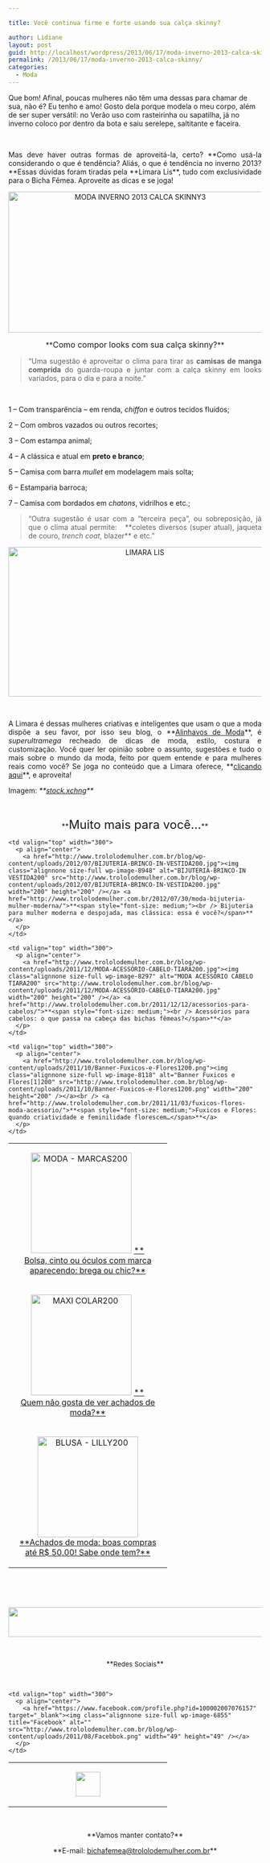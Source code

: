 ```yaml
---

title: Você continua firme e forte usando sua calça skinny?

author: Lidiane
layout: post
guid: http://localhost/wordpress/2013/06/17/moda-inverno-2013-calca-skinny/
permalink: /2013/06/17/moda-inverno-2013-calca-skinny/
categories:
  - Moda
---
```

Que bom! Afinal, poucas mulheres não têm uma dessas para chamar de sua, não é? Eu tenho e amo! Gosto dela porque modela o meu corpo, além de ser super versátil: no Verão uso com rasteirinha ou sapatilha, já no inverno coloco por dentro da bota e saiu serelepe, saltitante e faceira.

&nbsp;

<p align="justify">
  Mas deve haver outras formas de aproveitá-la, certo? **Como usá-la considerando o que é tendência? Aliás, o que é tendência no inverno 2013? **Essas dúvidas foram tiradas pela **Limara Lis**, tudo com exclusividade para o Bicha Fêmea. Aproveite as dicas e se joga!
</p>

<!--more-->

<p align="center">
  <a href="http://www.trololodemulher.com.br/blog/wp-content/uploads/2013/05/MODA-INVERNO-2013-CALCA-SKINNY3.png"><img class="alignnone size-full wp-image-9480" alt="MODA INVERNO 2013 CALCA SKINNY3" src="http://www.trololodemulher.com.br/blog/wp-content/uploads/2013/05/MODA-INVERNO-2013-CALCA-SKINNY3.png" width="509" height="280" /></a>
</p>

<p align="center">
  **<span style="font-size: medium;">Como compor looks com sua calça skinny?</span>**
</p>

> <p align="justify">
>   “Uma sugestão é aproveitar o clima para tirar as <b>camisas de manga comprida</b> do guarda-roupa e juntar com a calça skinny em looks variados, para o dia e para a noite.”
> </p>

&nbsp;

1 &#8211; Com transparência &#8211; em renda, _chiffon_ e outros tecidos fluídos;

2 &#8211; Com ombros vazados ou outros recortes;

3 &#8211; Com estampa animal;

4 &#8211; A clássica e atual em **preto e branco**;

5 &#8211; Camisa com barra _mullet_ em modelagem mais solta;

6 &#8211; Estamparia barroca;

7 &#8211; Camisa com bordados em _chatons_, vidrilhos e etc.;

> <p align="justify">
>   “Outra sugestão é usar com a &#8220;terceira peça&#8221;, ou sobreposição, já que o clima atual permite:   **coletes diversos (super atual), jaqueta de couro, <i>trench coat</i>, blazer** e etc.”
> </p>

<p align="center">
  <a href="http://www.trololodemulher.com.br/blog/wp-content/uploads/2013/05/LIMARA-LIS.png"><img class="alignnone size-full wp-image-9477" alt="LIMARA LIS" src="http://www.trololodemulher.com.br/blog/wp-content/uploads/2013/05/LIMARA-LIS.png" width="527" height="297" /></a>
</p>

&nbsp;

<p align="justify">
  A Limara é dessas mulheres criativas e inteligentes que usam o que a moda dispõe a seu favor, por isso seu blog, o **<a href="http://www.alinhavosdemoda.com.br/" target="_blank">Alinhavos de Moda</a>**, é <em>superultramega</em> recheado de dicas de moda, estilo, costura e customização. Você quer ler opinião sobre o assunto, sugestões e tudo o mais sobre o mundo da moda, feito por quem entende e para mulheres reais como você? Se joga no conteúdo que a Limara oferece, **<a href="http://www.alinhavosdemoda.com.br/" target="_blank">clicando aqui</a>**, e aproveita!
</p>

<p align="justify">
  Imagem: <em>**<a href="http://www.sxc.hu/" target="_blank">stock.xchng</a>**</em>
</p>

&nbsp;

<p align="center">
  **<span style="font-size: x-large;">Muito mais para você…</span>**
</p>

<table width="600" border="0" cellspacing="0" cellpadding="2">
  <tr>
    <td valign="top" width="300">
      <p align="center">
        <a href="http://www.trololodemulher.com.br/blog/wp-content/uploads/2012/09/MODA-MARCAS200.png"><img class="alignnone size-full wp-image-9128" alt="MODA - MARCAS200" src="http://www.trololodemulher.com.br/blog/wp-content/uploads/2012/09/MODA-MARCAS200.png" width="200" height="200" /></a> <a href="http://www.trololodemulher.com.br/2012/09/17/marca-moda/">**<span style="font-size: medium;"><br /> Bolsa, cinto ou óculos com marca aparecendo: brega ou chic?</span>**</a>
      </p>
    </td>
    
    <td valign="top" width="300">
      <p align="center">
        <a href="http://www.trololodemulher.com.br/blog/wp-content/uploads/2012/07/BIJUTERIA-BRINCO-IN-VESTIDA200.jpg"><img class="alignnone size-full wp-image-8948" alt="BIJUTERIA-BRINCO-IN VESTIDA200" src="http://www.trololodemulher.com.br/blog/wp-content/uploads/2012/07/BIJUTERIA-BRINCO-IN-VESTIDA200.jpg" width="200" height="200" /></a> <a href="http://www.trololodemulher.com.br/2012/07/30/moda-bijuteria-mulher-moderna/">**<span style="font-size: medium;"><br /> Bijuteria para mulher moderna e despojada, mas clássica: essa é você?</span>**</a>
      </p>
    </td>
  </tr>
  
  <tr>
    <td valign="top" width="300">
      <p align="center">
        <a href="http://www.trololodemulher.com.br/blog/wp-content/uploads/2012/04/MAXI-COLAR200.jpg"><img class="alignnone size-full wp-image-8697" alt="MAXI COLAR200" src="http://www.trololodemulher.com.br/blog/wp-content/uploads/2012/04/MAXI-COLAR200.jpg" width="200" height="200" /></a> <a href="http://www.trololodemulher.com.br/2012/04/23/achados-de-moda-2/">**<span style="font-size: medium;"><br /> Quem não gosta de ver achados de moda?</span>**</a>
      </p>
    </td>
    
    <td valign="top" width="300">
      <p align="center">
        <a href="http://www.trololodemulher.com.br/blog/wp-content/uploads/2011/12/MODA-ACESSÓRIO-CABELO-TIARA200.jpg"><img class="alignnone size-full wp-image-8297" alt="MODA ACESSÓRIO CABELO TIARA200" src="http://www.trololodemulher.com.br/blog/wp-content/uploads/2011/12/MODA-ACESSÓRIO-CABELO-TIARA200.jpg" width="200" height="200" /></a> <a href="http://www.trololodemulher.com.br/2011/12/12/acessorios-para-cabelos/">**<span style="font-size: medium;"><br /> Acessórios para cabelos: o que passa na cabeça das bichas fêmeas?</span>**</a>
      </p>
    </td>
  </tr>
  
  <tr>
    <td valign="top" width="300">
      <p align="center">
        <a href="http://www.trololodemulher.com.br/blog/wp-content/uploads/2011/11/BLUSA-LILLY200.jpg"><img class="alignnone size-full wp-image-8138" alt="BLUSA - LILLY200" src="http://www.trololodemulher.com.br/blog/wp-content/uploads/2011/11/BLUSA-LILLY200.jpg" width="200" height="200" /></a><br /> <a href="http://www.trololodemulher.com.br/2011/11/07/achados-de-moda/">**<span style="font-size: medium;">Achados de moda: boas compras até R$ 50,00! Sabe onde tem?</span>**</a>
      </p>
    </td>
    
    <td valign="top" width="300">
      <p align="center">
        <a href="http://www.trololodemulher.com.br/blog/wp-content/uploads/2011/10/Banner-Fuxicos-e-Flores1200.png"><img class="alignnone size-full wp-image-8118" alt="Banner Fuxicos e Flores[1]200" src="http://www.trololodemulher.com.br/blog/wp-content/uploads/2011/10/Banner-Fuxicos-e-Flores1200.png" width="200" height="200" /></a><br /> <a href="http://www.trololodemulher.com.br/2011/11/03/fuxicos-flores-moda-acessorio/">**<span style="font-size: medium;">Fuxicos e Flores: quando criatividade e feminilidade florescem…</span>**</a>
      </p>
    </td>
  </tr>
</table>

&nbsp;

&nbsp;

<p align="center">
  <a href="http://feedburner.google.com/fb/a/mailverify?uri=blogbichafemea&loc=pt_BR" target="_blank"><img class="alignnone size-full wp-image-8451" title="Assine o Bicha Fêmea grátis!" alt="" src="http://www.trololodemulher.com.br/blog/wp-content/uploads/2012/01/rodapé.png" width="600" height="59" /></a>
</p>

&nbsp;

<p align="center">
  **<span style="font-size: small;">Redes Sociais</span>**
</p>

&nbsp;

<table width="600" border="0" cellspacing="0" cellpadding="2">
  <tr>
    <td valign="top" width="300">
      <p align="center">
        <a href="https://twitter.com/#%21/bichafemea" target="_blank"><img class="alignnone size-full wp-image-6857" title="Twitter" alt="" src="http://www.trololodemulher.com.br/blog/wp-content/uploads/2011/08/Twitter.png" width="49" height="49" /></a>
      </p>
    </td>
    
    <td valign="top" width="300">
      <p align="center">
        <a href="https://www.facebook.com/profile.php?id=100002007076157" target="_blank"><img class="alignnone size-full wp-image-6855" title="Facebook" alt="" src="http://www.trololodemulher.com.br/blog/wp-content/uploads/2011/08/Facebbok.png" width="49" height="49" /></a>
      </p>
    </td>
  </tr>
</table>

&nbsp;

<p align="center">
  **Vamos manter contato?**
</p>

<p align="center">
  **E-mail: <a href="mailto:bichafemea@trololodemulher.com.br">bichafemea@trololodemulher.com.br</a>**
</p>

<p align="center">